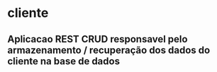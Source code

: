 # cliente
## Aplicacao REST CRUD responsavel pelo armazenamento / recuperação dos dados do cliente na base de dados
